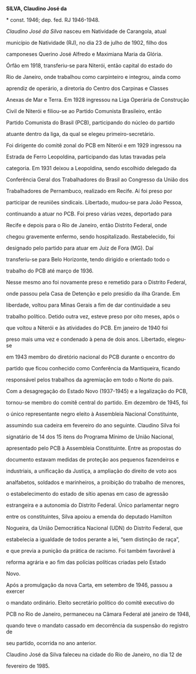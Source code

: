 **SILVA, Claudino José da**



\* const. 1946; dep. fed. RJ 1946-1948.



*Claudino José da Silva* nasceu em Natividade de Carangola, atual

município de Natividade (RJ), no dia 23 de julho de 1902, filho dos

camponeses Querino José Alfredo e Maximiana Maria da Glória.



Órfão em 1918, transferiu-se para Niterói, então capital do estado do

Rio de Janeiro, onde trabalhou como carpinteiro e integrou, ainda como

aprendiz de operário, a diretoria do Centro dos Carpinas e Classes

Anexas de Mar e Terra. Em 1928 ingressou na Liga Operária de Construção

Civil de Niterói e filiou-se ao Partido Comunista Brasileiro, então

Partido Comunista do Brasil (PCB), participando do núcleo do partido

atuante dentro da liga, da qual se elegeu primeiro-secretário.



Foi dirigente do comitê zonal do PCB em Niterói e em 1929 ingressou na

Estrada de Ferro Leopoldina, participando das lutas travadas pela

categoria. Em 1931 deixou a Leopoldina, sendo escolhido delegado da

Conferência Geral dos Trabalhadores do Brasil ao Congresso da União dos

Trabalhadores de Pernambuco, realizado em Recife. Aí foi preso por

participar de reuniões sindicais. Libertado, mudou-se para João Pessoa,

continuando a atuar no PCB. Foi preso várias vezes, deportado para

Recife e depois para o Rio de Janeiro, então Distrito Federal, onde

chegou gravemente enfermo, sendo hospitalizado. Restabelecido, foi

designado pelo partido para atuar em Juiz de Fora (MG). Daí

transferiu-se para Belo Horizonte, tendo dirigido e orientado todo o

trabalho do PCB até março de 1936.



Nesse mesmo ano foi novamente preso e remetido para o Distrito Federal,

onde passou pela Casa de Detenção e pelo presídio da ilha Grande. Em

liberdade, voltou para Minas Gerais a fim de dar continuidade a seu

trabalho político. Detido outra vez, esteve preso por oito meses, após o

que voltou a Niterói e às atividades do PCB. Em janeiro de 1940 foi

preso mais uma vez e condenado à pena de dois anos. Libertado, elegeu-se

em 1943 membro do diretório nacional do PCB durante o encontro do

partido que ficou conhecido como Conferência da Mantiqueira, ficando

responsável pelos trabalhos da agremiação em todo o Norte do país.



Com a desagregação do Estado Novo (1937-1945) e a legalização do PCB,

tornou-se membro do comitê central do partido. Em dezembro de 1945, foi

o único representante negro eleito à Assembleia Nacional Constituinte,

assumindo sua cadeira em fevereiro do ano seguinte. Claudino Silva foi

signatário de 14 dos 15 itens do Programa Mínimo de União Nacional,

apresentado pelo PCB à Assembleia Constituinte. Entre as propostas do

documento estavam medidas de proteção aos pequenos fazendeiros e

industriais, a unificação da Justiça, a ampliação do direito de voto aos

analfabetos, soldados e marinheiros, a proibição do trabalho de menores,

o estabelecimento do estado de sítio apenas em caso de agressão

estrangeira e a autonomia do Distrito Federal. Único parlamentar negro

entre os constituintes, Silva apoiou a emenda do deputado Hamilton

Nogueira, da União Democrática Nacional (UDN) do Distrito Federal, que

estabelecia a igualdade de todos perante a lei, “sem distinção de raça”,

e que previa a punição da prática de racismo. Foi também favorável à

reforma agrária e ao fim das polícias políticas criadas pelo Estado

Novo.



Após a promulgação da nova Carta, em setembro de 1946, passou a exercer

o mandato ordinário. Eleito secretário político do comitê executivo do

PCB no Rio de Janeiro, permaneceu na Câmara Federal até janeiro de 1948,

quando teve o mandato cassado em decorrência da suspensão do registro de

seu partido, ocorrida no ano anterior.



Claudino José da Silva faleceu na cidade do Rio de Janeiro, no dia 12 de

fevereiro de 1985.



